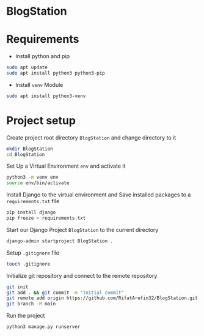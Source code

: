 # BlogStation

# Requirements
- Install python and pip
```bash
sudo apt update
sudo apt install python3 python3-pip
```
- Install `venv` Module
```bash
sudo apt install python3-venv
```

# Project setup
Create project root directory `BlogStation` and change directory to it
```bash
mkdir BlogStation
cd BlogStation
```
Set Up a Virtual Environment `env` and activate it
```bash
python3 -m venv env
source env/bin/activate
```
Install Django to the virtual environment and Save installed packages to a `requirements.txt` file
```bash
pip install django
pip freeze > requirements.txt
```
Start our Django Project `BlogStation` to the current directory
```bash
django-admin startproject BlogStation .
```
Setup `.gitignore` file
```bash
touch .gitignore
```
Initialize git repository and connect to the remote repository
```bash
git init
git add . && git commit -m "Initial commit"
git remote add origin https://github.com/RifatArefin32/BlogStation.git
git branch -M main
```
Run the project
```bash
python3 manage.py runserver
```